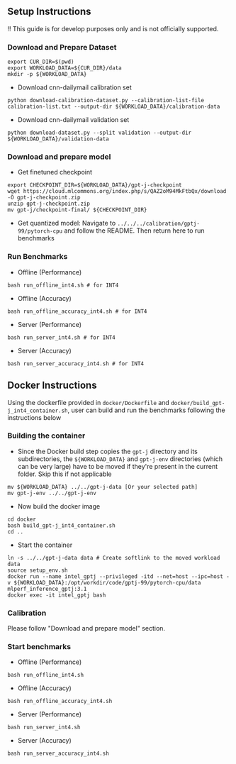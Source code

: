## Setup Instructions
!! This guide is for develop purposes only and is not officially supported.

### Download and Prepare Dataset
```
export CUR_DIR=$(pwd)
export WORKLOAD_DATA=${CUR_DIR}/data
mkdir -p ${WORKLOAD_DATA}
```

+ Download cnn-dailymail calibration set
```
python download-calibration-dataset.py --calibration-list-file calibration-list.txt --output-dir ${WORKLOAD_DATA}/calibration-data
```

+ Download cnn-dailymail validation set
```
python download-dataset.py --split validation --output-dir ${WORKLOAD_DATA}/validation-data
```

### Download and prepare model
+ Get finetuned checkpoint
```
export CHECKPOINT_DIR=${WORKLOAD_DATA}/gpt-j-checkpoint
wget https://cloud.mlcommons.org/index.php/s/QAZ2oM94MkFtbQx/download -O gpt-j-checkpoint.zip
unzip gpt-j-checkpoint.zip
mv gpt-j/checkpoint-final/ ${CHECKPOINT_DIR}
```

+ Get quantized model: Navigate to `../../../calibration/gptj-99/pytorch-cpu` and follow the README. Then return here to run benchmarks

### Run Benchmarks
+ Offline (Performance)
```
bash run_offline_int4.sh # for INT4
```

+ Offline (Accuracy)
```
bash run_offline_accuracy_int4.sh # for INT4
```

+ Server (Performance)
```
bash run_server_int4.sh # for INT4
```

+ Server (Accuracy)
```
bash run_server_accuracy_int4.sh # for INT4
```

## Docker Instructions
Using the dockerfile provided in `docker/Dockerfile` and `docker/build_gpt-j_int4_container.sh`, user can build and run the benchmarks following the instructions below

### Building the container

+ Since the Docker build step copies the `gpt-j` directory and its subdirectories, the `${WORKLOAD_DATA}` and `gpt-j-env` directories (which can be very large) have to be moved if they're present in the current folder. Skip this if not applicable
```
mv ${WORKLOAD_DATA} ../../gpt-j-data [Or your selected path]
mv gpt-j-env ../../gpt-j-env
```

+ Now build the docker image
```
cd docker
bash build_gpt-j_int4_container.sh
cd ..
```
+ Start the container
```
ln -s ../../gpt-j-data data # Create softlink to the moved workload data
source setup_env.sh
docker run --name intel_gptj --privileged -itd --net=host --ipc=host -v ${WORKLOAD_DATA}:/opt/workdir/code/gptj-99/pytorch-cpu/data mlperf_inference_gptj:3.1
docker exec -it intel_gptj bash
``` 
 ### Calibration
 Please follow "Download and prepare model" section.

 ### Start benchmarks

+ Offline (Performance)
```
bash run_offline_int4.sh
```

+ Offline (Accuracy)
```
bash run_offline_accuracy_int4.sh
```

+ Server (Performance)
```
bash run_server_int4.sh
```

+ Server (Accuracy)
```
bash run_server_accuracy_int4.sh
```
